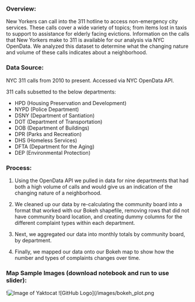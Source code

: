 ### Overview:

New Yorkers can call into the 311 hotline to access non-emergency city services.  These calls cover a wide variety of topics; from items lost in taxis to support to assistance for elderly facing evictions.  Information on the calls that New Yorkers make to 311 is available for our analysis via NYC OpenData.  We analyzed this dataset to determine what the changing nature and volume of these calls indicates about a neighborhood.

### Data Source:

NYC 311 calls from 2010 to present.  Accessed via NYC OpenData API.

311 calls subsetted to the below departments:

* 	HPD (Housing Preservation and Development)<br/>
* 	NYPD (Police Department)<br/>
* 	DSNY (Department of Santiation)<br/>
* 	DOT (Department of Transportation)<br/>
* 	DOB (Department of Buildings)<br/>
* 	DPR (Parks and Recreation)<br/>
* 	DHS (Homeless Services)<br/>
* 	DFTA (Department for the Aging)<br/>
* 	DEP (Environmental Protection)<br/>

### Process:
1.	Using the OpenData API we pulled in data for nine departments that had both a high volume of calls and would give us an indication of the changing nature of a neighborhood.  

2.	We cleaned up our data by re-calculating the community board into a format that worked with our Bokeh shapefile, removing rows that did not have community board location, and creating dummy columns for the different complaint types within each department.

3.	Next, we aggregated our data into monthly totals by community board, by department.

4.	Finally, we mapped our data onto our Bokeh map to show how the number and types of complaints changes over time.

### Map Sample Images (download notebook and run to use slider):

!![Image of Yaktocat](https://github.com/PDibert/nyc_open_data_hackathon/blob/master/images/bokeh_plot.png)
![GitHub Logo](/images/bokeh_plot.png
